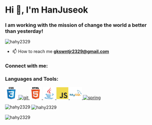 <h1 align="left">Hi 👋, I'm HanJuseok</h1>
<h3 align="left">I am working with the mission of change the world a better than yesterday!</h3>

<p align="left"> <img src="https://komarev.com/ghpvc/?username=hahy2329&label=Profile%20views&color=0e75b6&style=flat" alt="hahy2329" /> </p>

- 📫 How to reach me **gkswntjr2329@gmail.com**

<h3 align="left">Connect with me:</h3>
<p align="left">
</p>

<h3 align="left">Languages and Tools:</h3>
<p align="left"> <a href="https://www.w3schools.com/css/" target="_blank" rel="noreferrer"> <img src="https://raw.githubusercontent.com/devicons/devicon/master/icons/css3/css3-original-wordmark.svg" alt="css3" width="40" height="40"/> </a> <a href="https://git-scm.com/" target="_blank" rel="noreferrer"> <img src="https://www.vectorlogo.zone/logos/git-scm/git-scm-icon.svg" alt="git" width="40" height="40"/> </a> <a href="https://www.w3.org/html/" target="_blank" rel="noreferrer"> <img src="https://raw.githubusercontent.com/devicons/devicon/master/icons/html5/html5-original-wordmark.svg" alt="html5" width="40" height="40"/> </a> <a href="https://www.java.com" target="_blank" rel="noreferrer"> <img src="https://raw.githubusercontent.com/devicons/devicon/master/icons/java/java-original.svg" alt="java" width="40" height="40"/> </a> <a href="https://developer.mozilla.org/en-US/docs/Web/JavaScript" target="_blank" rel="noreferrer"> <img src="https://raw.githubusercontent.com/devicons/devicon/master/icons/javascript/javascript-original.svg" alt="javascript" width="40" height="40"/> </a> <a href="https://www.mysql.com/" target="_blank" rel="noreferrer"> <img src="https://raw.githubusercontent.com/devicons/devicon/master/icons/mysql/mysql-original-wordmark.svg" alt="mysql" width="40" height="40"/> </a> <a href="https://spring.io/" target="_blank" rel="noreferrer"> <img src="https://www.vectorlogo.zone/logos/springio/springio-icon.svg" alt="spring" width="40" height="40"/> </a> </p>

<p><img align="left" src="https://github-readme-stats.vercel.app/api/top-langs?username=hahy2329&show_icons=true&locale=en&layout=compact" alt="hahy2329" /></p>

<p>&nbsp;<img align="center" src="https://github-readme-stats.vercel.app/api?username=hahy2329&show_icons=true&locale=en" alt="hahy2329" /></p>

<p><img align="center" src="https://github-readme-streak-stats.herokuapp.com/?user=hahy2329&" alt="hahy2329" /></p>
